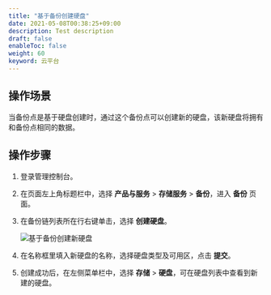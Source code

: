 ```yaml
---
title: "基于备份创建硬盘"
date: 2021-05-08T00:38:25+09:00
description: Test description
draft: false
enableToc: false
weight: 60
keyword: 云平台
---
```


## 操作场景

当备份点是基于硬盘创建时，通过这个备份点可以创建新的硬盘，该新硬盘将拥有和备份点相同的数据。

## 操作步骤

1. 登录管理控制台。

2. 在页面左上角标题栏中，选择 **产品与服务** > **存储服务** > **备份**，进入 **备份** 页面。

3. 在备份链列表所在行右键单击，选择 **创建硬盘**。

   ![基于备份创建新硬盘](../_images/create_basic_16.png)

4. 在名称框里填入新硬盘的名称，选择硬盘类型及可用区，点击 **提交**。

5. 创建成功后，在左侧菜单栏中，选择 **存储** > **硬盘**，可在硬盘列表中查看到新建的硬盘。